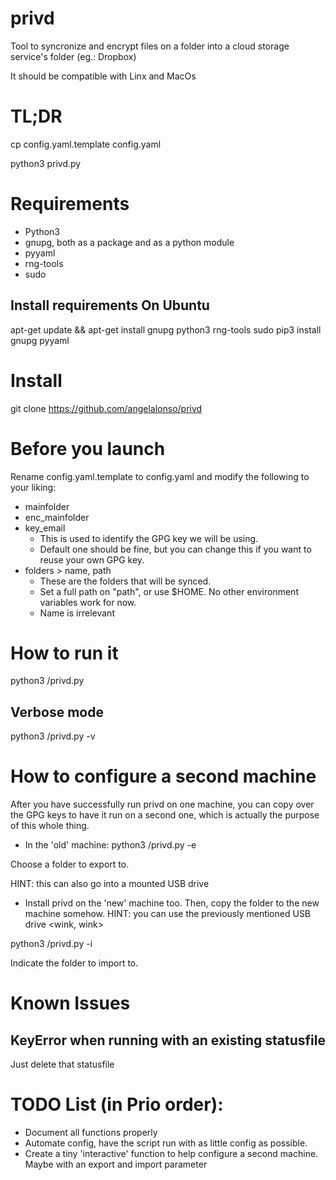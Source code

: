 # privd
Tool to syncronize and encrypt files on a folder into a cloud storage service's folder (eg.: Dropbox)

It should be compatible with Linx and MacOs

# TL;DR

cp config.yaml.template config.yaml

python3 privd.py

# Requirements
- Python3
- gnupg, both as a package and as a python module
- pyyaml
- rng-tools
- sudo

## Install requirements On Ubuntu
apt-get update && apt-get install gnupg python3 rng-tools sudo
pip3 install gnupg pyyaml

# Install
git clone https://github.com/angelalonso/privd

# Before you launch

Rename config.yaml.template to config.yaml and modify the following to your liking:
- mainfolder
- enc_mainfolder
- key_email
  - This is used to identify the GPG key we will be using. 
  - Default one should be fine, but you can change this if you want to reuse your own GPG key.
- folders > name, path
  - These are the folders that will be synced.
  - Set a full path on "path", or use $HOME. No other environment variables work for now.
  - Name is irrelevant

# How to run it

python3 <path where you cloned this repo>/privd.py

## Verbose mode

python3 <path where you cloned this repo>/privd.py -v

# How to configure a second machine

After you have successfully run privd on one machine, you can copy over the GPG keys to have it run on a second one, which is actually the purpose of this whole thing.

- In the 'old' machine:
python3 <path where you cloned this repo>/privd.py -e

Choose a folder to export to. 

HINT: this can also go into a mounted USB drive <wink>

- Install privd on the 'new' machine too.
Then, copy the folder to the new machine somehow.
HINT: you can use the previously mentioned USB drive <wink, wink>

python3 <path where you cloned this repo>/privd.py -i

Indicate the folder to import to.


# Known Issues

## KeyError when running with an existing statusfile
Just delete that statusfile

# TODO List (in Prio order):

- Document all functions properly
- Automate config, have the script run with as little config as possible.
- Create a tiny 'interactive' function to help configure a second machine. Maybe with an export and import parameter

